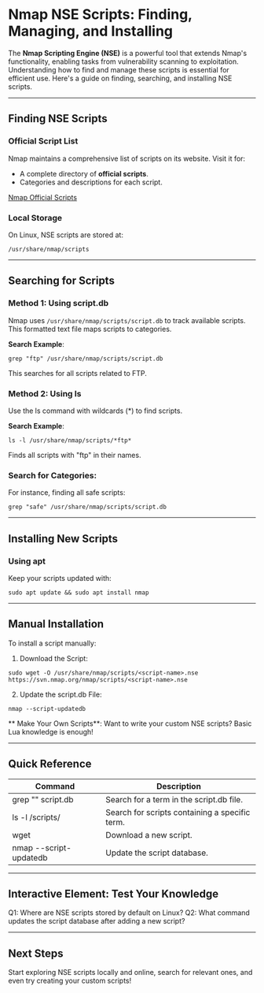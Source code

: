
#  Nmap NSE Scripts: Finding, Managing, and Installing 
The **Nmap Scripting Engine (NSE)** is a powerful tool that extends Nmap's functionality, enabling tasks from vulnerability scanning to exploitation. Understanding how to find and manage these scripts is essential for efficient use. Here's a guide on finding, searching, and installing NSE scripts.

---

##  Finding NSE Scripts

###  **Official Script List**
Nmap maintains a comprehensive list of scripts on its website. Visit it for:
- A complete directory of **official scripts**.
- Categories and descriptions for each script.  

 [Nmap Official Scripts](https://nmap.org/nsedoc/)

###  **Local Storage**
On Linux, NSE scripts are stored at:  
```
/usr/share/nmap/scripts
```

---

##  Searching for Scripts

###  Method 1: Using script.db
Nmap uses `/usr/share/nmap/scripts/script.db` to track available scripts. This formatted text file maps scripts to categories.

**Search Example**:
```
grep "ftp" /usr/share/nmap/scripts/script.db
```
This searches for all scripts related to FTP.

###  Method 2: Using ls
Use the ls command with wildcards (*) to find scripts.

**Search Example**:
```
ls -l /usr/share/nmap/scripts/*ftp*
```
Finds all scripts with "ftp" in their names.

###  Search for Categories:
For instance, finding all safe scripts:

```
grep "safe" /usr/share/nmap/scripts/script.db
```

---

##  Installing New Scripts

###  Using apt
Keep your scripts updated with:

```
sudo apt update && sudo apt install nmap
```

---

##  Manual Installation
To install a script manually:

1. Download the Script:
```
sudo wget -O /usr/share/nmap/scripts/<script-name>.nse https://svn.nmap.org/nmap/scripts/<script-name>.nse
```

2. Update the script.db File:
```
nmap --script-updatedb
```

** Make Your Own Scripts**:
Want to write your custom NSE scripts? Basic Lua knowledge is enough!

---

##  Quick Reference

| **Command**             |	**Description**                                |
|-------------------------|------------------------------------------------|
| grep "<term>" script.db	| Search for a term in the script.db file.       |
| ls -l /scripts/*<term>*	| Search for scripts containing a specific term. |
| wget <URL>	            | Download a new script.                         |
| nmap --script-updatedb	| Update the script database.                    |

---

##  Interactive Element: Test Your Knowledge
Q1: Where are NSE scripts stored by default on Linux?
Q2: What command updates the script database after adding a new script?

---

##  Next Steps
Start exploring NSE scripts locally and online, search for relevant ones, and even try creating your custom scripts! 

